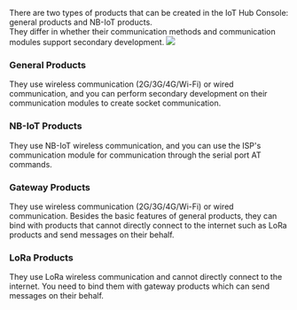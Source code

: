 [//]: # (chinagitpath:XXXXX)

There are two types of products that can be created in the IoT Hub Console: general products and NB-IoT products.  
They differ in whether their communication methods and communication modules support secondary development. 
![](https://main.qcloudimg.com/raw/f6e66177d91dad72cd423cdd714e0197/LoRa_product.png)
### General Products 
They use wireless communication (2G/3G/4G/Wi-Fi) or wired communication, and you can perform secondary development on their communication modules to create socket communication.
### NB-IoT Products
They use NB-IoT wireless communication, and you can use the ISP's communication module for communication through the serial port AT commands.
### Gateway Products
They use wireless communication (2G/3G/4G/Wi-Fi) or wired communication. Besides the basic features of general products, they can bind with products that cannot directly connect to the internet such as LoRa products and send messages on their behalf.
### LoRa Products
They use LoRa wireless communication and cannot directly connect to the internet. You need to bind them with gateway products which can send messages on their behalf.





